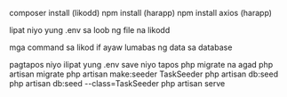 composer install (likodd)
npm install (harapp)
npm install axios (harapp)

lipat niyo yung .env sa loob ng file na likodd



mga command sa likod if ayaw lumabas ng data sa database

pagtapos niyo ilipat yung .env save niyo tapos php migrate na agad
php artisan migrate
php artisan make:seeder TaskSeeder
php artisan db:seed
php artisan db:seed --class=TaskSeeder
php artisan serve
